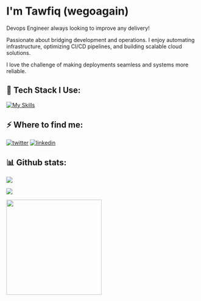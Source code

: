 ###
<h1>I'm Tawfiq (wegoagain)</h1>
<p>Devops Engineer always looking to improve any delivery!</p>

<p>Passionate about bridging development and operations. I enjoy automating infrastructure, optimizing CI/CD pipelines, and building scalable cloud solutions.</p>

<p>I love the challenge of making deployments seamless and systems more reliable.</p>

<h2>🚀 Tech Stack I Use:</h2>

[![My Skills](https://skillicons.dev/icons?i=git,github,bash,linux,aws,terraform,docker,kubernetes,python,vscode,arch,neovim)](https://skillicons.dev)

<h2>⚡️ Where to find me:</h2>
<p><a target="_blank" href="https://x.com/_wegoagain" style="display: inline-block;"><img src="https://img.shields.io/badge/twitter-x?style=for-the-badge&logo=x&logoColor=white&color=%230f1419" alt="twitter" /></a>
<a target="_blank" href="https://www.linkedin.com/in/tawfiq-a-379746198/" style="display: inline-block;"><img src="https://img.shields.io/badge/linkedin-logo?style=for-the-badge&logo=linkedin&logoColor=white&color=%230a77b6" alt="linkedin" /></a></p>
<h2>📊 Github stats:</h2>
<p>
  <img src="https://github-readme-stats.vercel.app/api?username=wegoagain00&theme=vue-dark&show_icons=true&hide_border=false&count_private=true"></a>
</p>
<p>
    <img src="https://github-readme-stats.vercel.app/api/top-langs/?username=wegoagain00&theme=vue-dark&show_icons=true&hide_border=false&layout=compact"></a>
</p>
<img align="center" height="250" src="https://media0.giphy.com/media/v1.Y2lkPTc5MGI3NjExc3NveDB6M3Q2eDcxeHE1eTdvMWUwdng4and1ZXd6eWEydW9mOGhucSZlcD12MV9pbnRlcm5hbF9naWZfYnlfaWQmY3Q9Zw/Npdl9kOaKFJHuRCBGx/giphy.gif"  />

